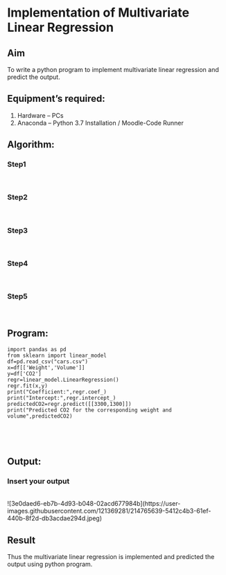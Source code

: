 # Implementation of Multivariate Linear Regression
## Aim
To write a python program to implement multivariate linear regression and predict the output.
## Equipment’s required:
1.	Hardware – PCs
2.	Anaconda – Python 3.7 Installation / Moodle-Code Runner
## Algorithm:
### Step1
<br>

### Step2
<br>

### Step3
<br>

### Step4
<br>

### Step5
<br>

## Program:
```
import pandas as pd
from sklearn import linear_model
df=pd.read_csv("cars.csv")
x=df[['Weight','Volume']]
y=df['CO2']
regr=linear_model.LinearRegression()
regr.fit(x,y)
print("Coefficient:",regr.coef_)
print("Intercept:",regr.intercept_)
predictedCO2=regr.predict([[3300,1300]])
print("Predicted CO2 for the corresponding weight and volume",predictedCO2)





```
## Output:

### Insert your output

<br>
![3e0daed6-eb7b-4d93-b048-02acd677984b](https://user-images.githubusercontent.com/121369281/214765639-5412c4b3-61ef-440b-8f2d-db3acdae294d.jpeg)

## Result
Thus the multivariate linear regression is implemented and predicted the output using python program.
